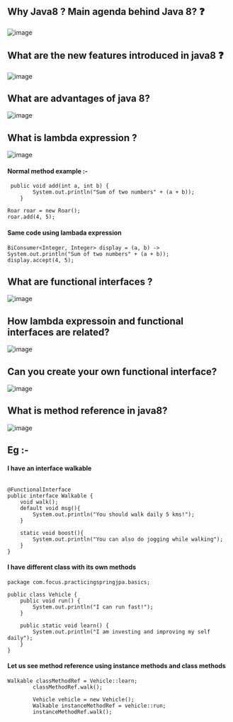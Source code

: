 ##  Why Java8 ? Main agenda behind Java 8? :question:

![image](https://github.com/sateesh3048/my_ror_topics/assets/1171883/77de1d8f-cc6d-4dc9-a5c0-f682d38ae59f)

## What are the new features introduced in java8  :question:
![image](https://github.com/sateesh3048/my_ror_topics/assets/1171883/210d0f97-3b3b-4b34-91a4-70724bdcb62d)

## What are advantages of java 8?
![image](https://github.com/sateesh3048/my_ror_topics/assets/1171883/a579d4da-d79d-4255-85bf-c08408f85e62)

## What is lambda expression ?
![image](https://github.com/sateesh3048/my_ror_topics/assets/1171883/03d151c4-a5e7-481c-aa0d-6e40fbaef104)

#### Normal method example :-

```
 public void add(int a, int b) {
        System.out.println("Sum of two numbers" + (a + b));
    }

Roar roar = new Roar();
roar.add(4, 5);
```
#### Same code using lambada expression
```
BiConsumer<Integer, Integer> display = (a, b) -> System.out.println("Sum of two numbers" + (a + b));
display.accept(4, 5);
```
## What are functional interfaces ?

![image](https://github.com/sateesh3048/my_ror_topics/assets/1171883/9decb7eb-95e1-4583-8ee1-5bb34c963ec1)

## How lambda expressoin and functional interfaces are related?

![image](https://github.com/sateesh3048/my_ror_topics/assets/1171883/5cccd0f8-f853-428e-9775-be4bfc86ee1d)

## Can you create your own functional interface?

![image](https://github.com/sateesh3048/my_ror_topics/assets/1171883/4c9edf69-435b-4192-8056-c8f06a1ae76f)

## What is method reference in java8?
![image](https://github.com/sateesh3048/my_ror_topics/assets/1171883/635c89d1-4fa0-4705-960a-55ef74fd2c45)

## Eg :-

#### I have an interface walkable
```

@FunctionalInterface
public interface Walkable {
    void walk();
    default void msg(){
        System.out.println("You should walk daily 5 kms!");
    }

    static void boost(){
        System.out.println("You can also do jogging while walking");
    }
}
```

#### I have different class with its own methods

```
package com.focus.practicingspringjpa.basics;

public class Vehicle {
    public void run() {
        System.out.println("I can run fast!");
    }

    public static void learn() {
        System.out.println("I am investing and improving my self daily");
    }
}
```

#### Let us see method reference using instance methods and class methods
```
Walkable classMethodRef = Vehicle::learn;
        classMethodRef.walk();

        Vehicle vehicle = new Vehicle();
        Walkable instanceMethodRef = vehicle::run;
        instanceMethodRef.walk();
```









